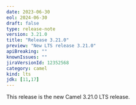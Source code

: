 ```yaml
---
date: 2023-06-30
eol: 2024-06-30
draft: false
type: release-note
version: 3.21.0
title: "Release 3.21.0"
preview: "New LTS release 3.21.0"
apiBreaking: ""
knownIssues: ""
jiraVersionId: 12352568
category: camel
kind: lts
jdk: [11,17]
---
```


This release is the new Camel 3.21.0 LTS release.
